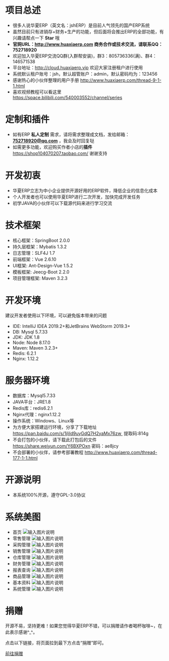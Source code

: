 # 项目总述
* 很多人说华夏ERP（英文名：jshERP）是目前人气领先的国产ERP系统
* 虽然目前只有进销存+财务+生产的功能，但后面将会推出ERP的全部功能，有兴趣请帮点一下 **Star** 哦
* **官网URL：http://www.huaxiaerp.com  商务合作或技术交流，请联系QQ：752718920**
* 欢迎加入华夏ERP交流QQ群(入群帮安装)，群3：805736336(满)、群4：146571538
* 平台地址：http://cloud.huaxiaerp.vip 欢迎大家注册租户进行使用
* 系统默认租户账号：jsh，默认超管账户：admin，默认密码均为：123456
* 感谢热心的小伙伴整理的用户手册 http://www.huaxiaerp.com/thread-9-1-1.html
* 喜欢视频教程可以看这里 https://space.bilibili.com/540003552/channel/series 

# 定制和插件
* 如有ERP **私人定制** 需求，请将需求整理成文档，发给邮箱： **752718920@qq.com** ，我会及时回复哒
* 如需更多功能，欢迎购买作者小店的**插件** https://shop104070207.taobao.com/ 谢谢支持

# 开发初衷
* 华夏ERP立志为中小企业提供开源好用的ERP软件，降低企业的信息化成本
* 个人开发者也可以使用华夏ERP进行二次开发，加快完成开发任务
* 初学JAVA的小伙伴可以下载源代码来进行学习交流

# 技术框架
* 核心框架：SpringBoot 2.0.0
* 持久层框架：Mybatis 1.3.2
* 日志管理：SLF4J 1.7
* 前端框架：Vue 2.6.10
* UI框架: Ant-Design-Vue 1.5.2
* 模板框架: Jeecg-Boot 2.2.0
* 项目管理框架: Maven 3.2.3

# 开发环境
建议开发者使用以下环境，可以避免版本带来的问题
* IDE: IntelliJ IDEA 2019.2+和JetBrains WebStorm 2019.3+
* DB: Mysql 5.7.33
* JDK: JDK 1.8
* Node: Node 8.17.0
* Maven: Maven 3.2.3+
* Redis: 6.2.1
* Nginx: 1.12.2 

# 服务器环境
* 数据库：Mysql5.7.33
* JAVA平台：JRE1.8
* Redis库：redis6.2.1
* Nginx代理：nginx1.12.2
* 操作系统：Windows、Linux等
* 为方便大家搭建运行环境，分享了下载地址 https://pan.baidu.com/s/1jlild9uyGdQ7H2yaMx76zw  提取码:814g
* 不会打包的小伙伴，请下载此打包后的文件 https://share.weiyun.com/Y6BXPOxn 密码：ae8jcy
* 不会部署的小伙伴，请参考部署教程 http://www.huaxiaerp.com/thread-177-1-1.html

# 开源说明
* 本系统100%开源，遵守GPL-3.0协议

# 系统美图
* 首页
![输入图片说明](https://images.gitee.com/uploads/images/2021/0527/231344_ef2d6554_852955.png "首页.png")
* 零售管理
![输入图片说明](https://images.gitee.com/uploads/images/2021/0527/231359_889404f3_852955.png "零售管理.png")
* 采购管理
![输入图片说明](https://images.gitee.com/uploads/images/2021/0527/231414_85757561_852955.png "采购管理.png")
* 销售管理
![输入图片说明](https://images.gitee.com/uploads/images/2021/0527/231437_d2308621_852955.png "销售管理.png")
* 仓库管理
![输入图片说明](https://images.gitee.com/uploads/images/2021/0527/231446_6a6455f8_852955.png "仓库管理.png")
* 财务管理
![输入图片说明](https://images.gitee.com/uploads/images/2021/0527/231456_82f4616b_852955.png "财务管理.png")
* 报表查询
![输入图片说明](https://images.gitee.com/uploads/images/2021/0527/231506_9a986d5c_852955.png "报表查询.png")
* 商品管理
![输入图片说明](https://images.gitee.com/uploads/images/2021/0527/231527_23a26826_852955.png "商品管理.png")
* 基本资料
![输入图片说明](https://images.gitee.com/uploads/images/2021/0527/231538_0be9ad14_852955.png "基本资料.png")
* 系统管理
![输入图片说明](https://images.gitee.com/uploads/images/2021/0527/231547_3110acd3_852955.png "系统管理.png")

# 捐赠
开源不易，坚持更难！如果您觉得华夏ERP不错，可以捐赠请作者喝杯咖啡~，在此表示感谢^_^。

点击以下链接，将页面拉到最下方点击“捐赠”即可。

[前往捐赠](https://gitee.com/jishenghua/JSH_ERP)